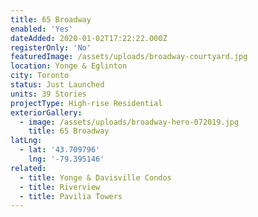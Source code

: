 ```yaml
---
title: 65 Broadway
enabled: 'Yes'
dateAdded: 2020-01-02T17:22:22.000Z
registerOnly: 'No'
featuredImage: /assets/uploads/broadway-courtyard.jpg
location: Yonge & Eglinton
city: Toronto
status: Just Launched
units: 39 Stories
projectType: High-rise Residential
exteriorGallery:
  - image: /assets/uploads/broadway-hero-072019.jpg
    title: 65 Broadway
latLng:
  - lat: '43.709796'
    lng: '-79.395146'
related:
  - title: Yonge & Davisville Condos
  - title: Riverview
  - title: Pavilia Towers
---
```

